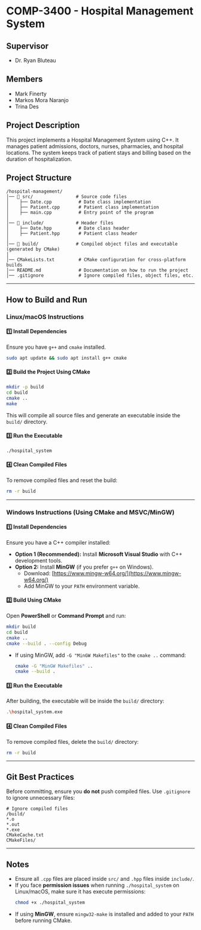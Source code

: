 # COMP-3400 - Hospital Management System

## Supervisor
- Dr. Ryan Bluteau

## Members
- Mark Finerty
- Markos Mora Naranjo
- Trina Des

## Project Description
This project implements a Hospital Management System using C++. It manages patient admissions, doctors, nurses, pharmacies, and hospital locations. The system keeps track of patient stays and billing based on the duration of hospitalization.

## Project Structure
```
/hospital-management/
│── 📂 src/                # Source code files
│    ├── Date.cpp          # Date class implementation
│    ├── Patient.cpp       # Patient class implementation
│    ├── main.cpp          # Entry point of the program
│
│── 📂 include/            # Header files
│    ├── Date.hpp          # Date class header
│    ├── Patient.hpp       # Patient class header
│
│── 📂 build/              # Compiled object files and executable (generated by CMake)
│
│── CMakeLists.txt         # CMake configuration for cross-platform builds
│── README.md              # Documentation on how to run the project
│── .gitignore             # Ignore compiled files, object files, etc.
```

---

## How to Build and Run

### **Linux/macOS Instructions**

#### **1️⃣ Install Dependencies**
Ensure you have `g++` and `cmake` installed.
```sh
sudo apt update && sudo apt install g++ cmake
```

#### **2️⃣ Build the Project Using CMake**
```sh
mkdir -p build
cd build
cmake ..
make
```
This will compile all source files and generate an executable inside the `build/` directory.

#### **3️⃣ Run the Executable**
```sh
./hospital_system
```

#### **4️⃣ Clean Compiled Files**
To remove compiled files and reset the build:
```sh
rm -r build
```

---

### **Windows Instructions (Using CMake and MSVC/MinGW)**

#### **1️⃣ Install Dependencies**
Ensure you have a C++ compiler installed:
- **Option 1 (Recommended):** Install **Microsoft Visual Studio** with C++ development tools.
- **Option 2:** Install **MinGW** (if you prefer `g++` on Windows).
  - Download: [https://www.mingw-w64.org/](https://www.mingw-w64.org/)
  - Add MinGW to your `PATH` environment variable.

#### **2️⃣ Build Using CMake**
Open **PowerShell** or **Command Prompt** and run:
```sh
mkdir build
cd build
cmake ..
cmake --build . --config Debug
```
- If using MinGW, add `-G "MinGW Makefiles"` to the `cmake ..` command:
  ```sh
  cmake -G "MinGW Makefiles" ..
  cmake --build .
  ```

#### **3️⃣ Run the Executable**
After building, the executable will be inside the `build/` directory:
```sh
.\hospital_system.exe
```

#### **4️⃣ Clean Compiled Files**
To remove compiled files, delete the `build/` directory:
```sh
rm -r build
```

---

## Git Best Practices
Before committing, ensure you **do not** push compiled files. Use `.gitignore` to ignore unnecessary files:
```
# Ignore compiled files
/build/
*.o
*.out
*.exe
CMakeCache.txt
CMakeFiles/
```

---

## Notes
- Ensure all `.cpp` files are placed inside `src/` and `.hpp` files inside `include/`.
- If you face **permission issues** when running `./hospital_system` on Linux/macOS, make sure it has execute permissions:
  ```sh
  chmod +x ./hospital_system
  ```
- If using **MinGW**, ensure `mingw32-make` is installed and added to your `PATH` before running CMake.

